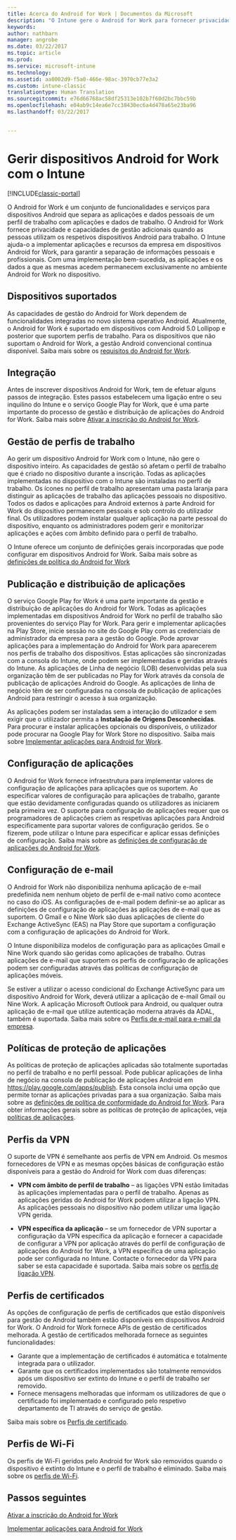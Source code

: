 ```yaml
---
title: Acerca do Android for Work | Documentos da Microsoft
description: "O Intune gere o Android for Work para fornecer privacidade e capacidades de gestão adicionais quando as pessoas utilizam os respetivos dispositivos Android para trabalho."
keywords: 
author: nathbarn
manager: angrobe
ms.date: 03/22/2017
ms.topic: article
ms.prod: 
ms.service: microsoft-intune
ms.technology: 
ms.assetid: aa0002d9-f5a0-466e-98ac-3970cb77e3a2
ms.custom: intune-classic
translationtype: Human Translation
ms.sourcegitcommit: e76d66768ac58df25313e102b7f60d2bc7bbc59b
ms.openlocfilehash: e04ab9c14ea6e7cc38430ec6a4d478a65e23ba96
ms.lasthandoff: 03/22/2017


---
```


# <a name="manage-android-for-work-devices-with-intune"></a>Gerir dispositivos Android for Work com o Intune

[!INCLUDE[classic-portal](../includes/classic-portal.md)]

O Android for Work é um conjunto de funcionalidades e serviços para dispositivos Android que separa as aplicações e dados pessoais de um perfil de trabalho com aplicações e dados de trabalho. O Android for Work fornece privacidade e capacidades de gestão adicionais quando as pessoas utilizam os respetivos dispositivos Android para trabalho. O Intune ajuda-o a implementar aplicações e recursos da empresa em dispositivos Android for Work, para garantir a separação de informações pessoais e profissionais. Com uma implementação bem-sucedida, as aplicações e os dados a que as mesmas acedem permanecem exclusivamente no ambiente Android for Work no dispositivo.

## <a name="supported-devices"></a>Dispositivos suportados

As capacidades de gestão do Android for Work dependem de funcionalidades integradas no novo sistema operativo Android. Atualmente, o Android for Work é suportado em dispositivos com Android 5.0 Lollipop e posterior que suportem perfis de trabalho. Para os dispositivos que não suportam o Android for Work, a gestão Android convencional continua disponível. Saiba mais sobre os [requisitos do Android for Work](https://support.google.com/work/android/answer/6174145?hl=en&ref_topic=6151012).

## <a name="onboarding"></a>Integração

Antes de inscrever dispositivos Android for Work, tem de efetuar alguns passos de integração. Estes passos estabelecem uma ligação entre o seu inquilino do Intune e o serviço Google Play for Work, que é uma parte importante do processo de gestão e distribuição de aplicações do Android for Work. Saiba mais sobre [Ativar a inscrição do Android for Work](https://docs.microsoft.com/intune/deploy-use/set-up-android-for-work).

## <a name="work-profile-management"></a>Gestão de perfis de trabalho

Ao gerir um dispositivo Android for Work com o Intune, não gere o dispositivo inteiro. As capacidades de gestão só afetam o perfil de trabalho que é criado no dispositivo durante a inscrição. Todas as aplicações implementadas no dispositivo com o Intune são instaladas no perfil de trabalho. Os ícones no perfil de trabalho apresentam uma pasta laranja para distinguir as aplicações de trabalho das aplicações pessoais no dispositivo. Todos os dados e aplicações para Android externos à parte Android for Work do dispositivo permanecem pessoais e sob controlo do utilizador final. Os utilizadores podem instalar qualquer aplicação na parte pessoal do dispositivo, enquanto os administradores podem gerir e monitorizar aplicações e ações com âmbito definido para o perfil de trabalho.

O Intune oferece um conjunto de definições gerais incorporadas que pode configurar em dispositivos Android for Work. Saiba mais sobre as [definições de política do Android for Work](android-for-work-policy-settings-in-microsoft-intune.md)

## <a name="app-publishing-and-distribution"></a>Publicação e distribuição de aplicações

O serviço Google Play for Work é uma parte importante da gestão e distribuição de aplicações do Android for Work. Todas as aplicações implementadas em dispositivos Android for Work no perfil de trabalho são provenientes do serviço Play for Work. Para gerir e implementar aplicações na Play Store, inicie sessão no site do Google Play com as credenciais de administrador da empresa para a gestão do Google. Pode aprovar aplicações para a implementação do Android for Work para aparecerem nos perfis de trabalho dos dispositivos. Estas aplicações são sincronizadas com a consola do Intune, onde podem ser implementadas e geridas através do Intune. As aplicações de Linha de negócio (LOB) desenvolvidas pela sua organização têm de ser publicadas no Play for Work através da consola de publicação de aplicações Android do Google. As aplicações de linha de negócio têm de ser configuradas na consola de publicação de aplicações Android para restringir o acesso à sua organização.

As aplicações podem ser instaladas sem a interação do utilizador e sem exigir que o utilizador permita a **Instalação de Origens Desconhecidas**. Para procurar e instalar aplicações opcionais ou disponíveis, o utilizador pode procurar na Google Play for Work Store no dispositivo. Saiba mais sobre [Implementar aplicações para Android for Work](https://docs.microsoft.com/intune/deploy-use/android-for-work-apps).

## <a name="app-configuration"></a>Configuração de aplicações

O Android for Work fornece infraestrutura para implementar valores de configuração de aplicações para aplicações que os suportem. Ao especificar valores de configuração para aplicações de trabalho, garante que estão devidamente configuradas quando os utilizadores as iniciarem pela primeira vez. O suporte para configuração de aplicações requer que os programadores de aplicações criem as respetivas aplicações para Android especificamente para suportar valores de configuração geridos. Se o fizerem, pode utilizar o Intune para especificar e aplicar essas definições de configuração. Saiba mais sobre as [definições de configuração de aplicações do Android for Work](afw-app-configuration-policy.md).

## <a name="email-configuration"></a>Configuração de e-mail

O Android for Work não disponibiliza nenhuma aplicação de e-mail predefinida nem nenhum objeto de perfil de e-mail nativo como acontece no caso do iOS. As configurações de e-mail podem definir-se ao aplicar as definições de configuração de aplicações às aplicações de e-mail que as suportem. O Gmail e o Nine Work são duas aplicações de cliente do Exchange ActiveSync (EAS) na Play Store que suportam a configuração com a configuração de aplicações do Android for Work.

O Intune disponibiliza modelos de configuração para as aplicações Gmail e Nine Work quando são geridas como aplicações de trabalho. Outras aplicações de e-mail que suportem os perfis de configuração de aplicações podem ser configuradas através das políticas de configuração de aplicações móveis.

Se estiver a utilizar o acesso condicional do Exchange ActiveSync para um dispositivo Android for Work, deverá utilizar a aplicação de e-mail Gmail ou Nine Work. A aplicação Microsoft Outlook para Android, ou qualquer outra aplicação de e-mail que utilize autenticação moderna através da ADAL, também é suportada. Saiba mais sobre os [Perfis de e-mail para e-mail da empresa](configure-access-to-corporate-email-using-email-profiles-with-microsoft-intune.md).

## <a name="app-protection-policies"></a>Políticas de proteção de aplicações

As políticas de proteção de aplicações aplicadas são totalmente suportadas no perfil de trabalho e no perfil pessoal. Pode publicar aplicações de linha de negócio na consola de publicação de aplicações Android em https://play.google.com/apps/publish. Esta consola inclui uma opção que permite tornar as aplicações privadas para a sua organização. Saiba mais sobre as [definições de política de conformidade do Android for Work](afw-compliance-policy-settings-in-microsoft-intune.md). Para obter informações gerais sobre as políticas de proteção de aplicações, veja [políticas de aplicações](protect-app-data-using-mobile-app-management-policies-with-microsoft-intune.md).

## <a name="vpn-profiles"></a>Perfis da VPN

O suporte de VPN é semelhante aos perfis de VPN em Android. Os mesmos fornecedores de VPN e as mesmas opções básicas de configuração estão disponíveis para a gestão do Android for Work com duas diferenças:

-  **VPN com âmbito de perfil de trabalho** – as ligações VPN estão limitadas às aplicações implementadas para o perfil de trabalho. Apenas as aplicações geridas do Android for Work podem utilizar a ligação VPN. As aplicações pessoais no dispositivo não podem utilizar uma ligação VPN gerida.

-  **VPN específica da aplicação** – se um fornecedor de VPN suportar a configuração da VPN específica da aplicação e fornecer a capacidade de configurar a VPN por aplicação através do perfil de configuração de aplicações do Android for Work, a VPN específica de uma aplicação pode ser configurada no Intune. Contacte o fornecedor da VPN para saber se esta capacidade é suportada. Saiba mais sobre os [perfis de ligação VPN](vpn-connections-in-microsoft-intune.md).

## <a name="certificate-profiles"></a>Perfis de certificados

As opções de configuração de perfis de certificados que estão disponíveis para gestão de Android também estão disponíveis em dispositivos Android for Work. O Android for Work fornece APIs de gestão de certificados melhorada. A gestão de certificados melhorada fornece as seguintes funcionalidades:

- Garante que a implementação de certificados é automática e totalmente integrada para o utilizador.
-  Garante que os certificados implementados são totalmente removidos após um dispositivo ser extinto do Intune e o perfil de trabalho ser removido.
-  Fornece mensagens melhoradas que informam os utilizadores de que o certificado foi implementado e configurado pelo respetivo departamento de TI através do serviço de gestão.

Saiba mais sobre os [Perfis de certificado](secure-resource-access-with-certificate-profiles.md).

## <a name="wi-fi-profiles"></a>Perfis de Wi-Fi

Os perfis de Wi-Fi geridos pelo Android for Work são removidos quando o dispositivo é extinto do Intune e o perfil de trabalho é eliminado. Saiba mais sobre os [perfis de Wi-Fi](wi-fi-connections-in-microsoft-intune.md).

## <a name="next-steps"></a>Passos seguintes
[Ativar a inscrição do Android for Work](https://docs.microsoft.com/en-us/intune/deploy-use/set-up-android-for-work)

[Implementar aplicações para Android for Work](https://docs.microsoft.com/en-us/intune/deploy-use/android-for-work-apps)

